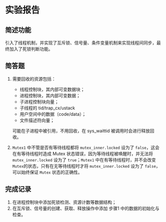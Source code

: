 # 实验报告

## 简述功能
引入了线程机制，并实现了互斥锁、信号量、条件变量机制来实现线程间同步，最终加入了死锁判断功能。

## 简答题
1. 需要回收的资源包括：
    * 线程控制块，其内部可变数据块；
    * 进程控制块，其内部可变数据；
    * 子进程控制块向量；
    * 子线程的 tid/trap_cx/ustack
    * 用户空间中的数据（code/data）；
    * 文件描述符向量；
    
    可能在子进程中被引用，不用回收，在 sys_waittid 被调用时会进行释放回收。

2. `Mutex1` 中不管是否有等待线程都将 `mutex_inner.locked` 设为了 `false`，这会在有等待线程时造成 Mutex 状态错误，因为等待线程被唤醒时，并无法将 `mutex_inner.locked` 设为了 `true`；`Mutex1` 中在有等待线程时，并不会改变 `Mutex`的状态，只有在无等待线程时才将 `mutex_inner.locked` 设为了 `false`，可以始终保证 `Mutex` 状态的正确性。

## 完成记录
1. 在进程控制块中添加死锁检测、资源计数等数据结构；
2. 在互斥锁、信号量的创建、获取、释放操作中添加 步骤1 中的数据的初始化与检查。

